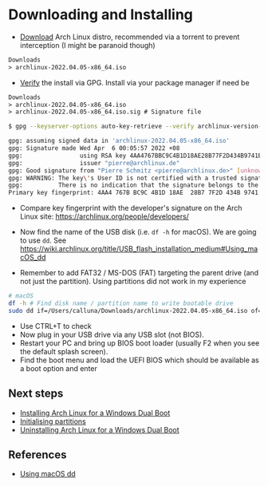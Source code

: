 # Downloading and Installing

- [Download](https://archlinux.org/download/) Arch Linux distro, recommended via a torrent to prevent interception (I might be paranoid though)

```txt
Downloads
> archlinux-2022.04.05-x86_64.iso
```

- [Verify](https://wiki.archlinux.org/title/Installation_guide#Verify_signature) the install via GPG. Install via your package manager if need be

```txt
Downloads
> archlinux-2022.04.05-x86_64.iso
> archlinux-2022.04.05-x86_64.iso.sig # Signature file
```

```bash
$ gpg --keyserver-options auto-key-retrieve --verify archlinux-version-x86_64.iso.sig

gpg: assuming signed data in 'archlinux-2022.04.05-x86_64.iso'
gpg: Signature made Wed Apr  6 00:05:57 2022 +08
gpg:                using RSA key 4AA4767BBC9C4B1D18AE28B77F2D434B9741E8AC
gpg:                issuer "pierre@archlinux.de"
gpg: Good signature from "Pierre Schmitz <pierre@archlinux.de>" [unknown]
gpg: WARNING: The key\'s User ID is not certified with a trusted signature!
gpg:          There is no indication that the signature belongs to the owner.
Primary key fingerprint: 4AA4 767B BC9C 4B1D 18AE  28B7 7F2D 434B 9741 E8AC
```
- Compare key fingerprint with the developer's signature on the Arch Linux site: https://archlinux.org/people/developers/

- Now find the name of the USB disk (i.e. `df -h` for macOS). We are going to use `dd`. See https://wiki.archlinux.org/title/USB_flash_installation_medium#Using_macOS_dd
- Remember to add FAT32 / MS-DOS (FAT) targeting the parent drive (and not just the partition). Using partitions did not work in my experience

```bash
# macOS
df -h # Find disk name / partition name to write bootable drive
sudo dd if=/Users/calluna/Downloads/archlinux-2022.04.05-x86_64.iso of=/dev/disk2 bs=1m
```

- Use CTRL+T to check
- Now plug in your USB drive via any USB slot (not BIOS).
- Restart your PC and bring up BIOS boot loader (usually F2 when you see the default splash screen).
- Find the boot menu and load the UEFI BIOS which should be available as a boot option and enter

## Next steps

- [Installing Arch Linux for a Windows Dual Boot](./installing-windows-first-dual-boot.md)
- [Initialising partitions](./initialising-partitions.md)
- [Uninstalling Arch Linux for a Windows Dual Boot](./uninstalling-windows-first-dual-boot.md)

## References

- [Using macOS dd](https://wiki.archlinux.org/title/USB_flash_installation_medium#Using_macOS_dd)
